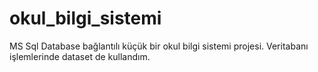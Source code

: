 # okul_bilgi_sistemi
MS Sql Database bağlantılı küçük bir okul bilgi sistemi projesi. Veritabanı işlemlerinde dataset de kullandım.
